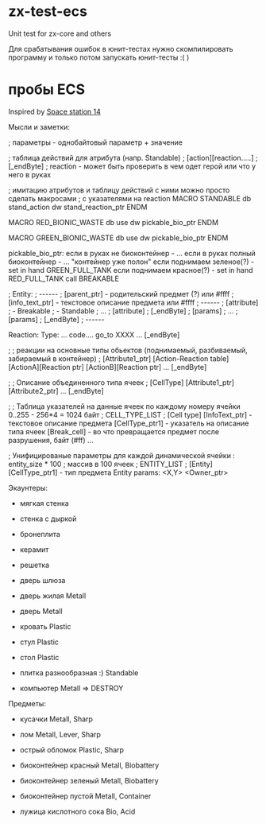 # zx-test-ecs

Unit test for zx-core and others

Для срабатывания ошибок в юнит-тестах нужно скомпилировать программу и только потом запускать юнит-тесты :( )

# пробы ECS

Inspired by [Space station 14](https://docs.spacestation14.com/en/ss14-by-example/adding-a-simple-bikehorn.html)


Мысли и заметки:


; параметры - однобайтовый параметр + значение

; таблица действий для атрибута (напр. Standable)
; [action][reaction.....]
; [_endByte]
;    reaction - может быть проверить в чем одет герой или что у него в руках

; имитацию атрибутов и таблицу действий с ними можно просто сделать макросами
; с указателями на reaction
  MACRO STANDABLE
    db stand_action
    dw stand_reaction_ptr
  ENDM

  MACRO RED_BIONIC_WASTE
    db use
    dw pickable_bio_ptr
  ENDM

  MACRO GREEN_BIONIC_WASTE
    db use
    dw pickable_bio_ptr
  ENDM

pickable_bio_ptr:
  если в руках не биоконтейнер - ...
  если в руках полный биоконтейнер - ... "контейнер уже полон"
  если поднимаем зеленое(?) - set in hand GREEN_FULL_TANK
  если поднимаем красное(?) - set in hand RED_FULL_TANK
  call BREAKABLE

; Entity:
; ------
; [parent_ptr] - родительский предмет (?) или #ffff
; [info_text_ptr] - текстовое описание предмета или #ffff
; ------
; [attribute]
;   - Breakable
;   - Standable
; ...
; [attribute]
; [_endByte]
; [params]
; ...
; [params]
; [_endByte]
; ------

Reaction:
  Type: ... code.... go_to XXXX ...
  [_endByte]

;
; реакции на основные типы обьектов (поднимаемый, разбиваемый, забираемый в контейнер)
;
[Attribute1_ptr]
  [Action-Reaction table]
    [ActionA][Reaction ptr]
    [ActionB][Reaction ptr]
    ...
    [_endByte]


;
; Описание объединенного типа ячеек
;
[CellType]
  [Attribute1_ptr]
  [Attribute2_ptr]
    ...
  [_endByte]


;
; Таблица указателей на данные ячеек по каждому номеру ячейки 0..255 - 256*4 = 1024 байт
; CELL_TYPE_LIST
;
[Cell type]
  [InfoText_ptr] - текстовое описание предмета
  [CellType_ptr1] - указатель на описание типа ячеек
  [Break_cell] - во что превращается предмет после разрушения, байт (#ff)
  ...


; Унифицированые параметры для каждой динамической ячейки : entity_size * 100 ;  массив в 100 ячеек
; ENTITY_LIST
;
[Entity]
  [CellType_ptr1] - тип предмета
  Entity params:
    <X,Y>
    <Owner_ptr>
    <Internal param value>
    <HP>


Экаунтеры:

- мягкая стенка

- стенка с дыркой

- бронеплита

- керамит

- решетка

- дверь шлюза


- дверь жилая
Metall

- дверь 
Metall

- кровать
Plastic

- стул
Plastic

- стол
Plastic

- плитка разнообразная :)
Standable

- компьютер
Metall => DESTROY


Предметы:

  - кусачки
Metall, Sharp

  - лом
Metall, Lever, Sharp

  - острый обломок
Plastic, Sharp

  - биоконтейнер красный
Metall, Biobattery

  - биоконтейнер зеленый
Metall, Biobattery

  - биоконтейнер пустой
Metall, Container

  - лужица кислотного сока
Bio, Acid